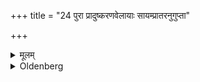 +++
title = "24 पुरा प्रादुष्करणवेलायाः सायम्प्रातरनुगुप्ता"

+++

<details><summary>मूलम्</summary>

पुरा प्रादुष्करणवेलायाः सायम्प्रातरनुगुप्ता अप आहरेत्परिचरणीयाः २४
</details>

<details><summary>Oldenberg</summary>

24. Before the time has come for setting the fire in a blaze, he should fetch in the evening and in the morning from a hidden place the water with which the different acts (such as sipping water) are performed.
</details>
